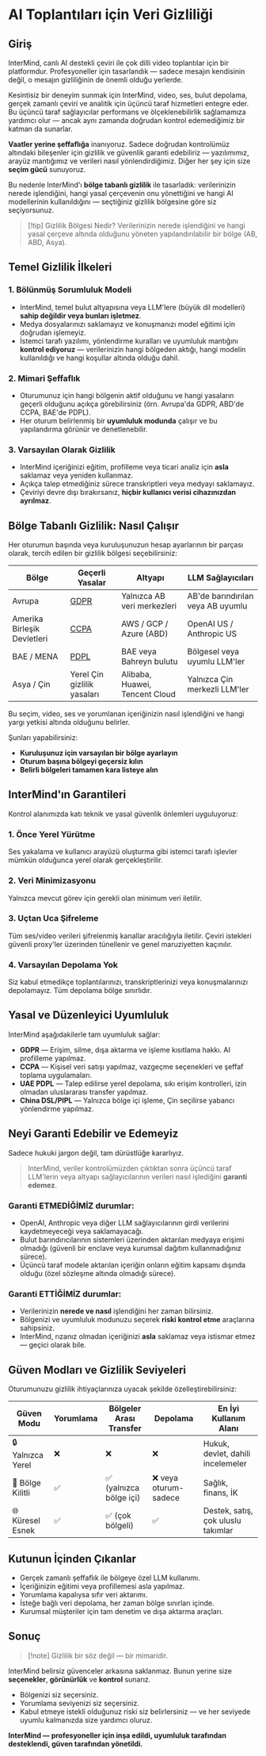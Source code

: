 # AI Toplantıları için Veri Gizliliği

## Giriş

InterMind, canlı AI destekli çeviri ile çok dilli video toplantılar için bir platformdur. Profesyoneller için tasarlandık — sadece mesajın kendisinin değil, o mesajın gizliliğinin de önemli olduğu yerlerde.

Kesintisiz bir deneyim sunmak için InterMind, video, ses, bulut depolama, gerçek zamanlı çeviri ve analitik için üçüncü taraf hizmetleri entegre eder. Bu üçüncü taraf sağlayıcılar performans ve ölçeklenebilirlik sağlamamıza yardımcı olur — ancak aynı zamanda doğrudan kontrol edemediğimiz bir katman da sunarlar.

**Vaatler yerine şeffaflığa** inanıyoruz. Sadece doğrudan kontrolümüz altındaki bileşenler için gizlilik ve güvenlik garanti edebiliriz — yazılımımız, arayüz mantığımız ve verileri nasıl yönlendirdiğimiz. Diğer her şey için size **seçim gücü** sunuyoruz.

Bu nedenle InterMind'ı **bölge tabanlı gizlilik** ile tasarladık: verilerinizin nerede işlendiğini, hangi yasal çerçevenin onu yönettiğini ve hangi AI modellerinin kullanıldığını — seçtiğiniz gizlilik bölgesine göre siz seçiyorsunuz.

> [!tip] Gizlilik Bölgesi Nedir?
> Verilerinizin nerede işlendiğini ve hangi yasal çerçeve altında olduğunu yöneten yapılandırılabilir bir bölge (AB, ABD, Asya).

## Temel Gizlilik İlkeleri

### 1. **Bölünmüş Sorumluluk Modeli**

- InterMind, temel bulut altyapısına veya LLM'lere (büyük dil modelleri) **sahip değildir veya bunları işletmez**.
- Medya dosyalarınızı saklamayız ve konuşmanızı model eğitimi için doğrudan işlemeyiz.
- İstemci tarafı yazılımı, yönlendirme kuralları ve uyumluluk mantığını **kontrol ediyoruz** — verilerinizin hangi bölgeden aktığı, hangi modelin kullanıldığı ve hangi koşullar altında olduğu dahil.

### 2. **Mimari Şeffaflık**

- Oturumunuz için hangi bölgenin aktif olduğunu ve hangi yasaların geçerli olduğunu açıkça görebilirsiniz (örn. Avrupa'da GDPR, ABD'de CCPA, BAE'de PDPL).
- Her oturum belirlenmiş bir **uyumluluk modunda** çalışır ve bu yapılandırma görünür ve denetlenebilir.

### 3. **Varsayılan Olarak Gizlilik**

- InterMind içeriğinizi eğitim, profilleme veya ticari analiz için **asla** saklamaz veya yeniden kullanmaz.
- Açıkça talep etmediğiniz sürece transkriptleri veya medyayı saklamayız.
- Çeviriyi devre dışı bırakırsanız, **hiçbir kullanıcı verisi cihazınızdan ayrılmaz**.

## Bölge Tabanlı Gizlilik: Nasıl Çalışır

Her oturumun başında veya kuruluşunuzun hesap ayarlarının bir parçası olarak, tercih edilen bir gizlilik bölgesi seçebilirsiniz:

| Bölge         | Geçerli Yasalar                                                                               | Altyapı                        | LLM Sağlayıcıları          |
| ------------- | --------------------------------------------------------------------------------------------- | ------------------------------ | -------------------------- |
| Avrupa        | [GDPR](https://gdpr.eu)                                                                       | Yalnızca AB veri merkezleri    | AB\'de barındırılan veya AB uyumlu  |
| Amerika Birleşik Devletleri | [CCPA](https://oag.ca.gov/privacy/ccpa)                                                       | AWS / GCP / Azure (ABD)        | OpenAI US / Anthropic US   |
| BAE / MENA    | [PDPL](https://www.signzy.com/data-privacy-laws-in-the-uae-2025-everything-you-need-to-know/) | BAE veya Bahreyn bulutu        | Bölgesel veya uyumlu LLM\'ler |
| Asya / Çin    | Yerel Çin gizlilik yasaları                                                                  | Alibaba, Huawei, Tencent Cloud | Yalnızca Çin merkezli LLM\'ler      |

Bu seçim, video, ses ve yorumlanan içeriğinizin nasıl işlendiğini ve hangi yargı yetkisi altında olduğunu belirler.

Şunları yapabilirsiniz:

- **Kuruluşunuz için varsayılan bir bölge ayarlayın**
- **Oturum başına bölgeyi geçersiz kılın**
- **Belirli bölgeleri tamamen kara listeye alın**

## InterMind'ın Garantileri

Kontrol alanımızda katı teknik ve yasal güvenlik önlemleri uyguluyoruz:

### 1. **Önce Yerel Yürütme**

Ses yakalama ve kullanıcı arayüzü oluşturma gibi istemci tarafı işlevler mümkün olduğunca yerel olarak gerçekleştirilir.

### 2. **Veri Minimizasyonu**

Yalnızca mevcut görev için gerekli olan minimum veri iletilir.

### 3. **Uçtan Uca Şifreleme**

Tüm ses/video verileri şifrelenmiş kanallar aracılığıyla iletilir. Çeviri istekleri güvenli proxy'ler üzerinden tünellenir ve genel maruziyetten kaçınılır.

### 4. **Varsayılan Depolama Yok**

Siz kabul etmedikçe toplantılarınızı, transkriptlerinizi veya konuşmalarınızı depolamayız. Tüm depolama bölge sınırlıdır.

## Yasal ve Düzenleyici Uyumluluk

InterMind aşağıdakilerle tam uyumluluk sağlar:

- **GDPR** — Erişim, silme, dışa aktarma ve işleme kısıtlama hakkı. AI profilleme yapılmaz.
- **CCPA** — Kişisel veri satışı yapılmaz, vazgeçme seçenekleri ve şeffaf toplama uygulamaları.
- **UAE PDPL** — Talep edilirse yerel depolama, sıkı erişim kontrolleri, izin olmadan uluslararası transfer yapılmaz.
- **China DSL/PIPL** — Yalnızca bölge içi işleme, Çin seçilirse yabancı yönlendirme yapılmaz.

## Neyi Garanti Edebilir ve Edemeyiz

Sadece hukuki jargon değil, tam dürüstlüğe kararlıyız.

> InterMind, veriler kontrolümüzden çıktıktan sonra üçüncü taraf LLM'lerin veya altyapı sağlayıcılarının verileri nasıl işlediğini **garanti edemez**.

### Garanti ETMEDİĞİMİZ durumlar:

- OpenAI, Anthropic veya diğer LLM sağlayıcılarının girdi verilerini kaydetmeyeceği veya saklamayacağı.
- Bulut barındırıcılarının sistemleri üzerinden aktarılan medyaya erişimi olmadığı (güvenli bir enclave veya kurumsal dağıtım kullanmadığınız sürece).
- Üçüncü taraf modele aktarılan içeriğin onların eğitim kapsamı dışında olduğu (özel sözleşme altında olmadığı sürece).

### Garanti ETTİĞİMİZ durumlar:

- Verilerinizin **nerede ve nasıl** işlendiğini her zaman bilirsiniz.
- Bölgenizi ve uyumluluk modunuzu seçerek **riski kontrol etme** araçlarına sahipsiniz.
- InterMind, rızanız olmadan içeriğinizi **asla** saklamaz veya istismar etmez — geçici olarak bile.

## Güven Modları ve Gizlilik Seviyeleri

Oturumunuzu gizlilik ihtiyaçlarınıza uyacak şekilde özelleştirebilirsiniz:

| Güven Modu       | Yorumlama | Bölgeler Arası Transfer | Depolama           | En İyi Kullanım Alanı               |
| ---------------- | --------- | ----------------------- | ------------------ | ----------------------------------- |
| 🔒 Yalnızca Yerel | ❌        | ❌                      | ❌                 | Hukuk, devlet, dahili incelemeler   |
| 🔐 Bölge Kilitli  | ✅        | ✅ (yalnızca bölge içi) | ❌ veya oturum-sadece | Sağlık, finans, İK               |
| 🌐 Küresel Esnek  | ✅        | ✅ (çok bölgeli)        | ✅                 | Destek, satış, çok uluslu takımlar  |

## Kutunun İçinden Çıkanlar

- Gerçek zamanlı şeffaflık ile bölgeye özel LLM kullanımı.
- İçeriğinizin eğitimi veya profillemesi asla yapılmaz.
- Yorumlama kapalıysa sıfır veri aktarımı.
- İsteğe bağlı veri depolama, her zaman bölge sınırları içinde.
- Kurumsal müşteriler için tam denetim ve dışa aktarma araçları.

## Sonuç

> [!note] Gizlilik bir söz değil — bir mimaridir.

InterMind belirsiz güvenceler arkasına saklanmaz. Bunun yerine size **seçenekler**, **görünürlük** ve **kontrol** sunarız.

- Bölgenizi siz seçersiniz.
- Yorumlama seviyenizi siz seçersiniz.
- Kabul etmeye istekli olduğunuz riski siz belirlersiniz — ve her seviyede uyumlu kalmanızda size yardımcı oluruz.

**InterMind — profesyoneller için inşa edildi, uyumluluk tarafından desteklendi, güven tarafından yönetildi.**